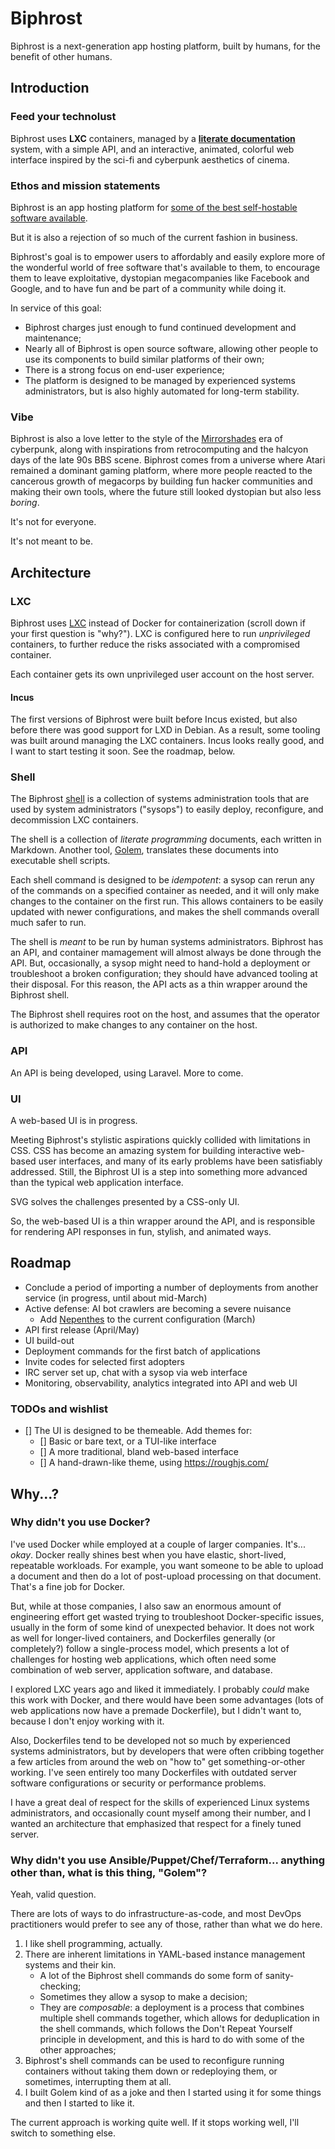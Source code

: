 # Biphrost

Biphrost is a next-generation app hosting platform, built by humans, for the benefit of other humans.


## Introduction

### Feed your technolust

Biphrost uses **LXC** containers, managed by a **[literate documentation](https://en.wikipedia.org/wiki/Literate_programming)** system, with a simple API, and an interactive, animated, colorful web interface inspired by the sci-fi and cyberpunk aesthetics of cinema.

### Ethos and mission statements

Biphrost is an app hosting platform for [some of the best self-hostable software available](https://github.com/awesome-selfhosted/awesome-selfhosted).

But it is also a rejection of so much of the current fashion in business.

Biphrost's goal is to empower users to affordably and easily explore more of the wonderful world of free software that's available to them, to encourage them to leave exploitative, dystopian megacompanies like Facebook and Google, and to have fun and be part of a community while doing it.

In service of this goal:
* Biphrost charges just enough to fund continued development and maintenance;
* Nearly all of Biphrost is open source software, allowing other people to use its components to build similar platforms of their own;
* There is a strong focus on end-user experience;
* The platform is designed to be managed by experienced systems administrators, but is also highly automated for long-term stability.

### Vibe

Biphrost is also a love letter to the style of the [Mirrorshades](https://en.wikipedia.org/wiki/Mirrorshades) era of cyberpunk, along with inspirations from retrocomputing and the halcyon days of the late 90s BBS scene. Biphrost comes from a universe where Atari remained a dominant gaming platform, where more people reacted to the cancerous growth of megacorps by building fun hacker communities and making their own tools, where the future still looked dystopian but also less *boring*.

It's not for everyone.

It's not meant to be.


## Architecture

### LXC

Biphrost uses [LXC](https://linuxcontainers.org/lxc/introduction/) instead of Docker for containerization (scroll down if your first question is "why?"). LXC is configured here to run *unprivileged* containers, to further reduce the risks associated with a compromised container.

Each container gets its own unprivileged user account on the host server.

#### Incus

The first versions of Biphrost were built before Incus existed, but also before there was good support for LXD in Debian. As a result, some tooling was built around managing the LXC containers. Incus looks really good, and I want to start testing it soon. See the roadmap, below.

### Shell

The Biphrost [shell](https://github.com/biphrost/shell) is a collection of systems administration tools that are used by system administrators ("sysops") to easily deploy, reconfigure, and decommission LXC containers.

The shell is a collection of *literate programming* documents, each written in Markdown. Another tool, [Golem](https://github.com/robsheldon/golem), translates these documents into executable shell scripts.

Each shell command is designed to be *idempotent*: a sysop can rerun any of the commands on a specified container as needed, and it will only make changes to the container on the first run. This allows containers to be easily updated with newer configurations, and makes the shell commands overall much safer to run.

The shell is *meant* to be run by human systems administrators. Biphrost has an API, and container mamagement will almost always be done through the API. But, occasionally, a sysop might need to hand-hold a deployment or troubleshoot a broken configuration; they should have advanced tooling at their disposal. For this reason, the API acts as a thin wrapper around the Biphrost shell.

The Biphrost shell requires root on the host, and assumes that the operator is authorized to make changes to any container on the host.

### API

An API is being developed, using Laravel. More to come.

### UI

A web-based UI is in progress.

Meeting Biphrost's stylistic aspirations quickly collided with limitations in CSS. CSS has become an amazing system for building interactive web-based user interfaces, and many of its early problems have been satisfiably addressed. Still, the Biphrost UI is a step into something more advanced than the typical web application interface.

SVG solves the challenges presented by a CSS-only UI.

So, the web-based UI is a thin wrapper around the API, and is responsible for rendering API responses in fun, stylish, and animated ways.


## Roadmap

* Conclude a period of importing a number of deployments from another service (in progress, until about mid-March)
* Active defense: AI bot crawlers are becoming a severe nuisance
    * Add [Nepenthes](https://zadzmo.org/code/nepenthes/) to the current configuration (March)
* API first release (April/May)
* UI build-out
* Deployment commands for the first batch of applications
* Invite codes for selected first adopters
* IRC server set up, chat with a sysop via web interface
* Monitoring, observability, analytics integrated into API and web UI

### TODOs and wishlist

- [] The UI is designed to be themeable. Add themes for:
   - [] Basic or bare text, or a TUI-like interface
   - [] A more traditional, bland web-based interface
   - [] A hand-drawn-like theme, using https://roughjs.com/


## Why...?

### Why didn't you use Docker?

I've used Docker while employed at a couple of larger companies. It's... *okay*. Docker really shines best when you have elastic, short-lived, repeatable workloads. For example, you want someone to be able to upload a document and then do a lot of post-upload processing on that document. That's a fine job for Docker.

But, while at those companies, I also saw an enormous amount of engineering effort get wasted trying to troubleshoot Docker-specific issues, usually in the form of some kind of unexpected behavior. It does not work as well for longer-lived containers, and Dockerfiles generally (or completely?) follow a single-process model, which presents a lot of challenges for hosting web applications, which often need some combination of web server, application software, and database.

I explored LXC years ago and liked it immediately. I probably *could* make this work with Docker, and there would have been some advantages (lots of web applications now have a premade Dockerfile), but I didn't want to, because I don't enjoy working with it.

Also, Dockerfiles tend to be developed not so much by experienced systems administrators, but by developers that were often cribbing together a few articles from around the web on "how to" get something-or-other working. I've seen entirely too many Dockerfiles with outdated server software configurations or security or performance problems.

I have a great deal of respect for the skills of experienced Linux systems administrators, and occasionally count myself among their number, and I wanted an architecture that emphasized that respect for a finely tuned server.

### Why didn't you use Ansible/Puppet/Chef/Terraform... anything other than, what is this thing, "Golem"?

Yeah, valid question.

There are lots of ways to do infrastructure-as-code, and most DevOps practitioners would prefer to see any of those, rather than what we do here.

1. I like shell programming, actually.
2. There are inherent limitations in YAML-based instance management systems and their kin.
   * A lot of the Biphrost shell commands do some form of sanity-checking;
   * Sometimes they allow a sysop to make a decision;
   * They are *composable*: a deployment is a process that combines multiple shell commands together, which allows for deduplication in the shell commands, which follows the Don't Repeat Yourself principle in development, and this is hard to do with some of the other approaches;
3. Biphrost's shell commands can be used to reconfigure running containers without taking them down or redeploying them, or sometimes, interrupting them at all.
4. I built Golem kind of as a joke and then I started using it for some things and then I started to like it.

The current approach is working quite well. If it stops working well, I'll switch to something else.

